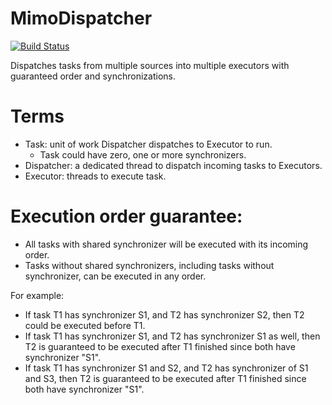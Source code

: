 # MimoDispatcher
[![Build Status](https://travis-ci.org/dopsun/mimodispatcher.svg?branch=develop)](https://travis-ci.org/dopsun/mimodispatcher)

Dispatches tasks from multiple sources into multiple executors with guaranteed order and synchronizations.

# Terms
* Task: unit of work Dispatcher dispatches to Executor to run.
  * Task could have zero, one or more synchronizers.
* Dispatcher: a dedicated thread to dispatch incoming tasks to Executors.
* Executor: threads to execute task.

# Execution order guarantee:
* All tasks with shared synchronizer will be executed with its incoming order.
* Tasks without shared synchronizers, including tasks without synchronizer, can be executed in any order.

For example:

* If task T1 has synchronizer S1, and T2 has synchronizer S2, then T2 could be executed before T1.
* If task T1 has synchronizer S1, and T2 has synchronizer S1 as well, then T2 is guaranteed to be executed after T1 finished  since both have synchronizer "S1".
* If task T1 has synchronizer S1 and S2, and T2 has synchronizer of S1 and S3, then T2 is guaranteed to be executed after T1 finished since both have synchronizer "S1".
